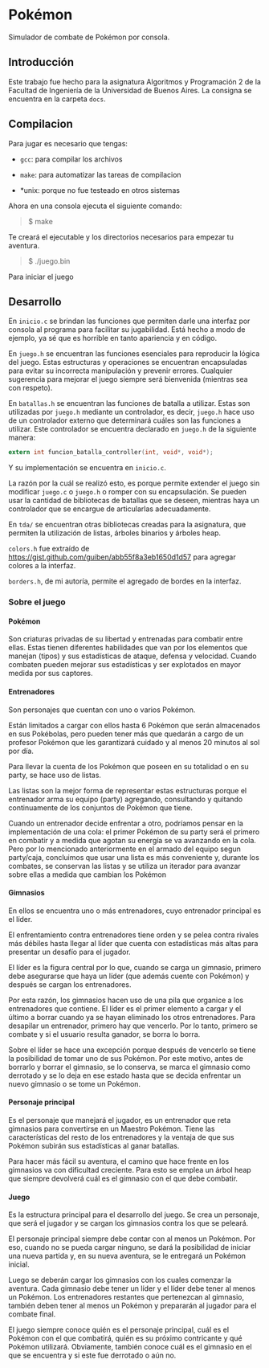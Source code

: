 # Pokémon

Simulador de combate de Pokémon por consola.

## Introducción

Este trabajo fue hecho para la asignatura Algoritmos y Programación 2 de la
Facultad de Ingeniería de la Universidad de Buenos Aires. La consigna se
encuentra en la carpeta `docs`.

## Compilacion

Para jugar es necesario que tengas:

- `gcc`: para compilar los archivos 

- `make`: para automatizar las tareas de compilacion

- *unix: porque no fue testeado en otros sistemas

Ahora en una consola ejecuta el siguiente comando:

> $ make

  Te creará el ejecutable y los directorios necesarios para empezar tu
  aventura.

> $ ./juego.bin

  Para iniciar el juego

## Desarrollo

En `inicio.c` se brindan las funciones que permiten darle una interfaz por
consola al programa para facilitar su jugabilidad. Está hecho a modo de
ejemplo, ya sé que es horrible en tanto apariencia y en código.

En `juego.h` se encuentran las funciones esenciales para reproducir la lógica
del juego. Estas estructuras y operaciones se encuentran encapsuladas para
evitar su incorrecta manipulación y prevenir errores. Cualquier sugerencia para
mejorar el juego siempre será bienvenida (mientras sea con respeto).

En `batallas.h` se encuentran las funciones de batalla a utilizar. Estas son
utilizadas por `juego.h` mediante un controlador, es decir, `juego.h` hace uso
de un controlador externo que determinará cuáles son las funciones a utilizar.
Este controlador se encuentra declarado en `juego.h` de la siguiente manera:

```c
extern int funcion_batalla_controller(int, void*, void*);
```

Y su implementación se encuentra en `inicio.c`.

La razón por la cuál se realizó esto, es porque permite extender el juego sin
modificar `juego.c` o `juego.h` o romper con su encapsulación. Se pueden usar
la cantidad de bibliotecas de batallas que se deseen, mientras haya un
controlador que se encargue de articularlas adecuadamente.

En `tda/` se encuentran otras bibliotecas creadas para la asignatura, que
permiten la utilización de listas, árboles binarios y árboles heap.

`colors.h` fue extraído de https://gist.github.com/guiben/abb55f8a3eb1650d1d57
para agregar colores a la interfaz.

`borders.h`, de mi autoría, permite el agregado de bordes en la interfaz.

### Sobre el juego

#### Pokémon

Son criaturas privadas de su libertad y entrenadas para combatir entre ellas.
Estas tienen diferentes habilidades que van por los elementos que manejan
(tipos) y sus estadísticas de ataque, defensa y velocidad. Cuando combaten
pueden mejorar sus estadísticas y ser explotados en mayor medida por sus
captores.

#### Entrenadores

Son personajes que cuentan con uno o varios Pokémon.

Están limitados a cargar con ellos hasta 6 Pokémon que serán almacenados en sus
Pokébolas, pero pueden tener más que quedarán a cargo de un profesor Pokémon
que les garantizará cuidado y al menos 20 minutos al sol por día.

Para llevar la cuenta de los Pokémon que poseen en su totalidad o en su party,
se hace uso de listas.

Las listas son la mejor forma de representar estas estructuras porque el
entrenador arma su equipo (party) agregando, consultando y quitando
continuamente de los conjuntos de Pokémon que tiene.

Cuando un entrenador decide enfrentar a otro, podríamos pensar en la
implementación de una cola: el primer Pokémon de su party será el primero en
combatir y a medida que agotan su energía se va avanzando en la cola. Pero por
lo mencionado anteriormente en el armado del equipo segun party/caja,
concluimos que usar una lista es más conveniente y, durante los combates, se
conservan las listas y se utiliza un iterador para avanzar sobre ellas a medida
que cambian los Pokémon

#### Gimnasios

En ellos se encuentra uno o más entrenadores, cuyo entrenador principal es el
líder.

El enfrentamiento contra entrenadores tiene orden y se pelea contra rivales más
débiles hasta llegar al líder que cuenta con estadísticas más altas para
presentar un desafío para el jugador.

El líder es la figura central por lo que, cuando se carga un gimnasio, primero
debe asegurarse que haya un líder (que además cuente con Pokémon) y después se
cargan los entrenadores.

Por esta razón, los gimnasios hacen uso de una pila que organice a los
entrenadores que contiene. El líder es el primer elemento a cargar y el último
a borrar cuando ya se hayan eliminado los otros entrenadores. Para desapilar un
entrenador, primero hay que vencerlo. Por lo tanto, primero se combate y si el
usuario resulta ganador, se borra lo borra.

Sobre el líder se hace una excepción porque después de vencerlo se tiene la
posibilidad de tomar uno de sus Pokémon. Por este motivo, antes de borrarlo y
borrar el gimnasio, se lo conserva, se marca el gimnasio como derrotado y se lo
deja en ese estado hasta que se decida enfrentar un nuevo gimnasio o se tome un
Pokémon.

#### Personaje principal

Es el personaje que manejará el jugador, es un entrenador que reta gimnasios
para convertirse en un Maestro Pokémon. Tiene las características del resto de
los entrenadores y la ventaja de que sus Pokémon subirán sus estadísticas al
ganar batallas.

Para hacer más fácil su aventura, el camino que hace frente en los gimnasios va
con dificultad creciente. Para esto se emplea un árbol heap que siempre
devolverá cuál es el gimnasio con el que debe combatir.

#### Juego

Es la estructura principal para el desarrollo del juego. Se crea un personaje,
que será el jugador y se cargan los gimnasios contra los que se peleará.

El personaje principal siempre debe contar con al menos un Pokémon. Por eso,
cuando no se pueda cargar ninguno, se dará la posibilidad de iniciar una nueva
partida y, en su nueva aventura, se le entregará un Pokémon inicial.

Luego se deberán cargar los gimnasios con los cuales comenzar la aventura. Cada
gimnasio debe tener un líder y el líder debe tener al menos un Pokémon. Los
entrenadores restantes que pertenezcan al gimnasio, también deben tener al
menos un Pokémon y prepararán al jugador para el combate final.

El juego siempre conoce quién es el personaje principal, cuál es el Pokémon con
el que combatirá, quién es su próximo contricante y qué Pokémon utilizará.
Obviamente, también conoce cuál es el gimnasio en el que se encuentra y si este
fue derrotado o aún no.
